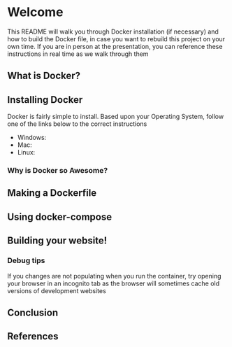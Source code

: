 # Welcome

This README will walk you through Docker installation (if necessary) and how to build the Docker file, in case you want to rebuild this project on your own time. If you are in person at the presentation, you can reference these instructions in real time as we walk through them


## What is Docker?


## Installing Docker

Docker is fairly simple to install. Based upon your Operating System, follow one of the links below to the correct instructions
- Windows:
- Mac:
- Linux:


### Why is Docker so Awesome?


## Making a Dockerfile


## Using docker-compose


## Building your website!

### Debug tips

If you changes are not populating when you run the container, try opening your browser in an incognito tab as the browser will sometimes cache old versions of development websites

## Conclusion


## References
